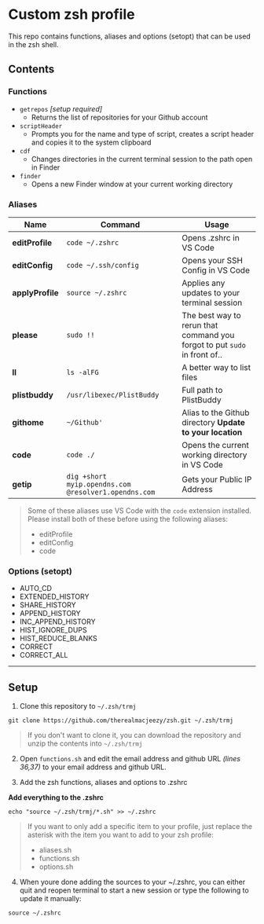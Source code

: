 # Custom zsh profile

This repo contains functions, aliases and options (setopt) that can be used in the zsh shell.

## Contents

### Functions
 - `getrepos` *[setup required]*
   - Returns the list of repositories for your Github account
 - `scriptHeader`
   - Prompts you for the name and type of script, creates a script header and copies it to the system clipboard
 - `cdf`
   - Changes directories in the current terminal session to the path open in Finder
 - `finder`
   - Opens a new Finder window at your current working directory

### Aliases
**Name** | **Command** | **Usage**
---- | ---- | ----
**editProfile** | `code ~/.zshrc` | Opens .zshrc in VS Code
**editConfig** | `code ~/.ssh/config` | Opens your SSH Config in VS Code
**applyProfile** | `source ~/.zshrc` | Applies any updates to your terminal session
**please** | `sudo !!` | The best way to rerun that command you forgot to put `sudo` in front of..
**ll** | `ls -alFG` | A better way to list files
**plistbuddy** | `/usr/libexec/PlistBuddy` | Full path to PlistBuddy
**githome** | `~/Github'` | Alias to the Github directory **Update to your location** 
**code** | `code ./` | Opens the current working directory in VS Code
**getip** | `dig +short myip.opendns.com @resolver1.opendns.com` | Gets your Public IP Address

> Some of these aliases use VS Code with the `code` extension installed. Please install both of these before using the following aliases:
> - editProfile
> - editConfig
> - code

### Options (setopt)

- AUTO_CD
- EXTENDED_HISTORY
- SHARE_HISTORY
- APPEND_HISTORY
- INC_APPEND_HISTORY
- HIST_IGNORE_DUPS
- HIST_REDUCE_BLANKS
- CORRECT
- CORRECT_ALL

---
## Setup

1) Clone this repository to `~/.zsh/trmj`

```shell
git clone https://github.com/therealmacjeezy/zsh.git ~/.zsh/trmj
```

> If you don't want to clone it, you can download the repository and unzip the contents into `~/.zsh/trmj`

2) Open `functions.sh` and edit the email address and github URL *(lines 36,37)* to your email address and github URL.

3) Add the zsh functions, aliases and options to .zshrc

**Add everything to the .zshrc**
```shell
echo "source ~/.zsh/trmj/*.sh" >> ~/.zshrc
```

> If you want to only add a specific item to your profile, just replace the asterisk with the item you want to add to your zsh profile:
> - aliases.sh
> - functions.sh
> - options.sh 

 4) When youre done adding the sources to your ~/.zshrc, you can either quit and reopen terminal to start a new session or type the following to update it manually:

 ```shell
 source ~/.zshrc
 ```

 